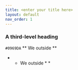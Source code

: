 ```yaml
---
title: <enter your title here>
layout: default
nav_order: 1
---
```


### A third-level heading
`#0969DA`
** We outside ** 
* * We outside * *
